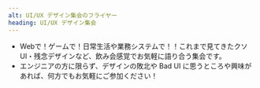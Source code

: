 ```yaml
---
alt: UI/UX デザイン集会のフライヤー
heading: UI/UX デザイン集会
---
```


<!-- markdownlint-disable MD041 -->

- Webで！ゲームで！日常生活や業務システムで！！これまで見てきたクソ
  UI・残念デザインなど、飲み会感覚でお気軽に語り合う集会です。
- エンジニアの方に限らず、デザインの敗北や
  Bad UI に思うところや興味があれば、何方でもお気軽にご参加ください！

